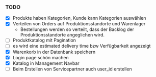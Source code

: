 ### TODO

- [x] Produkte haben Kategorien, Kunde kann Kategorien auswählen
- [x] Verteilen von Orders auf Produktionsstandorte und Warenlager
    - Bestellungen werden so verteilt, dass der Backlog der Produktionsstandorte angeglichen wird.
- [ ] Produktkatalog mit Pagination
- [ ] es wird eine estimated delivery time bzw Verfügbarkeit angezeigt
- [x] Warenkorb in der Datenbank speichern
- [x] Login page schön machen
- [x] Katalog in Management Navbar 
- [ ] Beim Erstellen von Servicepartner auch user_id erstellen
